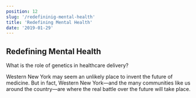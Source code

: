 ```yaml
---
position: 12
slug: '/redefininig-mental-health'
title: 'Redefining Mental Health'
date: '2019-01-29'
---
```


## Redefining Mental Health

What is the role of genetics in healthcare delivery?

Western New York may seem an unlikely place to invent the future of medicine. But in fact, Western New York—and the many communities like us around the country—are where the real battle over the future will take place.